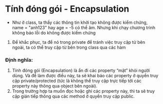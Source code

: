 # Tính đóng gói - Encapsulation
- Như ở class, ta thấy các thông tin khởi tạo không được kiểm chứng, name = "anh123" hay age = -5 có thể âm. Nhưng khi chạy chương trình không báo lỗi do không được kiểm chứng
1. Để khắc phục, ta để nó trong private để tránh việc truy cập từ bên ngoài, ta có thể truy cập từ bên trong class qua các hàm

### Định nghĩa:
1. Tính đóng gói (Encapsulation) là ẩn đi các property “mật” khỏi người dùng. Và để làm được điều này, ta sẽ khai báo các property ở quyền truy cập private/protected (tức là không thể truy cập trực tiếp tới các property này thông qua object bên ngoài). 
2. Trong trường hợp ta muốn đọc hoặc ghi các property này, thì ta sẽ truy cập gián tiếp thông qua các method ở quyền truy cập public.
